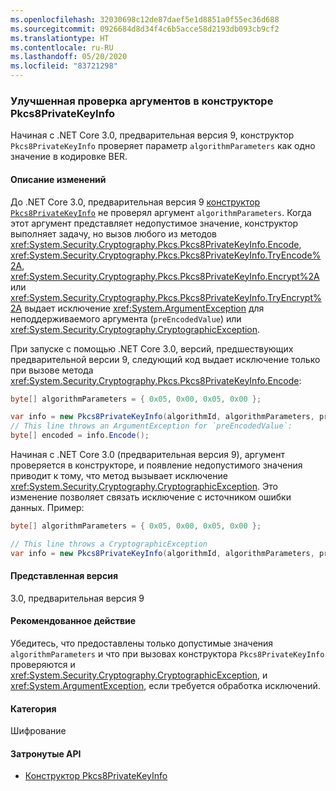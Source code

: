 ```yaml
---
ms.openlocfilehash: 32030698c12de87daef5e1d8851a0f55ec36d688
ms.sourcegitcommit: 0926684d8d34f4c6b5acce58d2193db093cb9cf2
ms.translationtype: HT
ms.contentlocale: ru-RU
ms.lasthandoff: 05/20/2020
ms.locfileid: "83721298"
---
```

### <a name="better-argument-validation-in-the-pkcs8privatekeyinfo-constructor"></a>Улучшенная проверка аргументов в конструкторе Pkcs8PrivateKeyInfo

Начиная с .NET Core 3.0, предварительная версия 9, конструктор `Pkcs8PrivateKeyInfo` проверяет параметр `algorithmParameters` как одно значение в кодировке BER.

#### <a name="change-description"></a>Описание изменений

До .NET Core 3.0, предварительная версия 9 [конструктор `Pkcs8PrivateKeyInfo`](xref:System.Security.Cryptography.Pkcs.Pkcs8PrivateKeyInfo.%23ctor(System.Security.Cryptography.Oid,System.Nullable%7BSystem.ReadOnlyMemory%7BSystem.Byte%7D%7D,System.ReadOnlyMemory%7BSystem.Byte%7D,System.Boolean)) не проверял аргумент `algorithmParameters`.  Когда этот аргумент представляет недопустимое значение, конструктор выполняет задачу, но вызов любого из методов <xref:System.Security.Cryptography.Pkcs.Pkcs8PrivateKeyInfo.Encode>, <xref:System.Security.Cryptography.Pkcs.Pkcs8PrivateKeyInfo.TryEncode%2A>, <xref:System.Security.Cryptography.Pkcs.Pkcs8PrivateKeyInfo.Encrypt%2A> или <xref:System.Security.Cryptography.Pkcs.Pkcs8PrivateKeyInfo.TryEncrypt%2A> выдает исключение <xref:System.ArgumentException> для неподдерживаемого аргумента (`preEncodedValue`) или <xref:System.Security.Cryptography.CryptographicException>.

При запуске с помощью .NET Core 3.0, версий, предшествующих предварительной версии 9, следующий код выдает исключение только при вызове метода <xref:System.Security.Cryptography.Pkcs.Pkcs8PrivateKeyInfo.Encode>:

```csharp
byte[] algorithmParameters = { 0x05, 0x00, 0x05, 0x00 };

var info = new Pkcs8PrivateKeyInfo(algorithmId, algorithmParameters, privateKey);
// This line throws an ArgumentException for `preEncodedValue`:
byte[] encoded = info.Encode();
```

Начиная с .NET Core 3.0 (предварительная версия 9), аргумент проверяется в конструкторе, и появление недопустимого значения приводит к тому, что метод вызывает исключение <xref:System.Security.Cryptography.CryptographicException>. Это изменение позволяет связать исключение с источником ошибки данных. Пример:

```csharp
byte[] algorithmParameters = { 0x05, 0x00, 0x05, 0x00 };

// This line throws a CryptographicException
var info = new Pkcs8PrivateKeyInfo(algorithmId, algorithmParameters, privateKey);
```

#### <a name="version-introduced"></a>Представленная версия

3.0, предварительная версия 9

#### <a name="recommended-action"></a>Рекомендованное действие

Убедитесь, что предоставлены только допустимые значения `algorithmParameters` и что при вызовах конструктора `Pkcs8PrivateKeyInfo` проверяются и <xref:System.Security.Cryptography.CryptographicException>, и <xref:System.ArgumentException>, если требуется обработка исключений.

#### <a name="category"></a>Категория

Шифрование

#### <a name="affected-apis"></a>Затронутые API

- [Конструктор Pkcs8PrivateKeyInfo](xref:System.Security.Cryptography.Pkcs.Pkcs8PrivateKeyInfo.%23ctor(System.Security.Cryptography.Oid,System.Nullable%7BSystem.ReadOnlyMemory%7BSystem.Byte%7D%7D,System.ReadOnlyMemory%7BSystem.Byte%7D,System.Boolean))

<!--

#### Affected APIs

- `M:System.Security.Cryptography.Pkcs.Pkcs8PrivateKeyInfo.#ctor(System.Security.Cryptography.Oid,System.Nullable{System.ReadOnlyMemory{System.Byte}},System.ReadOnlyMemory{System.Byte},System.Boolean)`

-->
